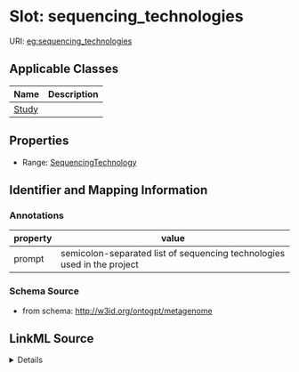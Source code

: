 # Slot: sequencing_technologies

URI: [eg:sequencing_technologies](http://w3id.org/ontogpt/environmental-metagenome/sequencing_technologies)



<!-- no inheritance hierarchy -->




## Applicable Classes

| Name | Description |
| --- | --- |
[Study](Study.md) | 






## Properties

* Range: [SequencingTechnology](SequencingTechnology.md)







## Identifier and Mapping Information





### Annotations

| property | value |
| --- | --- |
| prompt | semicolon-separated list of  sequencing technologies used in the project |



### Schema Source


* from schema: http://w3id.org/ontogpt/metagenome




## LinkML Source

<details>
```yaml
name: sequencing_technologies
annotations:
  prompt:
    tag: prompt
    value: semicolon-separated list of  sequencing technologies used in the project
from_schema: http://w3id.org/ontogpt/metagenome
rank: 1000
alias: sequencing_technologies
owner: Study
domain_of:
- Study
range: SequencingTechnology

```
</details>